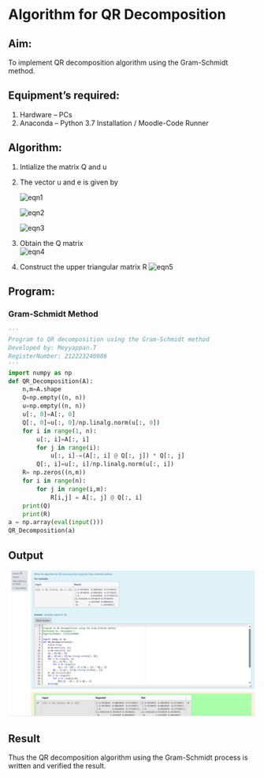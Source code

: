 # Algorithm for QR Decomposition
## Aim:
To implement QR decomposition algorithm using the Gram-Schmidt method.
## Equipment’s required:
1.	Hardware – PCs
2.	Anaconda – Python 3.7 Installation / Moodle-Code Runner
## Algorithm:
1.	Intialize the matrix Q and u
2.	The vector u and e is given by

    ![eqn1](./ex4.jpg)

    ![eqn2](./ex6.jpg)

    ![eqn3](./ex3.jpg)

3.	Obtain the Q matrix   
    ![eqn4](./ex1.jpg)
4.	Construct the upper triangular matrix R
    ![eqn5](./ex2.jpg)



## Program:
### Gram-Schmidt Method
```py
''' 
Program to QR decomposition using the Gram-Schmidt method
Developed by: Meyyappan.T
RegisterNumber: 212223240086
'''
import numpy as np
def QR_Decomposition(A):
    n,m=A.shape
    Q=np.empty((n, n))
    u=np.empty((n, n))
    u[:, 0]=A[:, 0]
    Q[:, 0]=u[:, 0]/np.linalg.norm(u[:, 0])
    for i in range(1, n):
        u[:, i]=A[:, i]
        for j in range(i):
            u[:, i]-=(A[:, i] @ Q[:, j]) * Q[:, j]
        Q[:, i]=u[:, i]/np.linalg.norm(u[:, i])
    R= np.zeros((n,m))
    for i in range(n):
        for j in range(i,m):
            R[i,j] = A[:, j] @ Q[:, i]
    print(Q)
    print(R)
a = np.array(eval(input()))
QR_Decomposition(a)
```

## Output

![output](./math_ex9.png)



## Result
Thus the QR decomposition algorithm using the Gram-Schmidt process is written and verified the result.